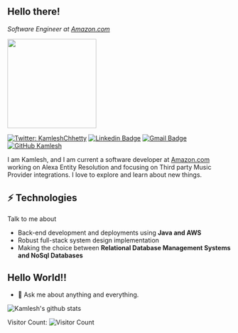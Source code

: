<h2> Hello there! </h2> 

<p><em>Software Engineer at <a href="http://www.amazon.com">Amazon.com</a> 
</em></p>

<img align='center' src='https://user-images.githubusercontent.com/5713670/87202985-820dcb80-c2b6-11ea-9f56-7ec461c497c3.gif' width='200"'>


[![Twitter: KamleshChhetty](https://img.shields.io/twitter/follow/KamleshChhetty?style=social)](https://twitter.com/KamleshChhetty)
[![Linkedin Badge](https://img.shields.io/badge/-kamleshchhetty-blue?style=flat-square&logo=Linkedin&logoColor=white&link=https://www.linkedin.com/in/kamleshchhetty/)](https://www.linkedin.com/in/kamleshchhetty/)
[![Gmail Badge](https://img.shields.io/badge/-kamleshkc2002@gmail.com-c14438?style=flat-square&logo=Gmail&logoColor=white&link=mailto:kamleshkc2002@gmail.com)](mailto:kamleshkc2002@gmail.com)
[![GitHub Kamlesh](https://img.shields.io/github/followers/kamleshkc2002?label=follow&style=social)](https://github.com/kamleshkc2002)

I am Kamlesh, and I am current a software developer at <a href="http://www.amazon.com">Amazon.com</a> working on Alexa Entity Resolution and focusing on Third party Music Provider integrations. I love to explore and learn about new things.

## ⚡ Technologies
Talk to me about
- Back-end development and deployments using **Java and AWS**
- Robust full-stack system design implementation
- Making the choice between **Relational Database Management Systems and NoSql Databases**

## Hello World!!
- 💬 Ask me about anything and everything.

![Kamlesh's github stats](https://github-readme-stats.vercel.app/api?username=kamleshkc2002&show_icons=true&hide=["issues"])

Visitor Count: ![Visitor Count](https://profile-counter.glitch.me/kamleshkc2002/count.svg)